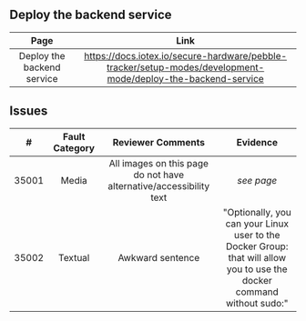 ## Deploy the backend service
| Page        | Link           |
| :-------------: | :-------------:  | 
| Deploy the backend service | https://docs.iotex.io/secure-hardware/pebble-tracker/setup-modes/development-mode/deploy-the-backend-service|


## Issues
| #   | Fault Category | Reviewer Comments | Evidence |
| :--: | :--: | :--: | :--: |
| 35001 | Media | All images on this page do not have alternative/accessibility text | *see page* |
| 35002 | Textual | Awkward sentence | "Optionally, you can your Linux user to the Docker Group: that will allow you to use the docker command without sudo:" |